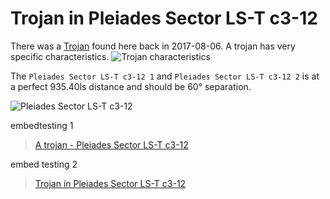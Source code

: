 # Trojan in Pleiades Sector LS-T c3-12 
There was a [Trojan](https://en.wikipedia.org/wiki/Trojan_(celestial_body)) found here back in 2017-08-06.
A trojan has very specific characteristics.
![Trojan characteristics](https://upload.wikimedia.org/wikipedia/commons/b/b8/Lagrange_very_massive.svg)

The `Pleiades Sector LS-T c3-12 1` and `Pleiades Sector LS-T c3-12 2` is at a perfect 935.40ls distance and should be 60° separation.

![Pleiades Sector LS-T c3-12](https://i.imgur.com/wkXpWNG.png)

embedtesting 1  

<blockquote class="imgur-embed-pub" lang="en" data-id="a/ZdeSpl2"><a href="//imgur.com/a/ZdeSpl2">A trojan - Pleiades Sector LS-T c3-12</a></blockquote><script async src="//s.imgur.com/min/embed.js" charset="utf-8"></script>

embed testing 2  

<blockquote class="imgur-embed-pub" lang="en" data-id="a/ZdeSpl2" data-context="false"><a href="//imgur.com/a/ZdeSpl2">Trojan in Pleiades Sector LS-T c3-12</a></blockquote><script async src="//s.imgur.com/min/embed.js" charset="utf-8"></script>

